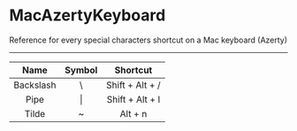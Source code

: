 # MacAzertyKeyboard
Reference for every special characters shortcut on a Mac keyboard (Azerty)

---

| Name              | Symbol        | Shortcut                 |
| :---------------: |:-------------:| :-----------------------:|
| Backslash         | \\            | Shift + Alt + /          |
| Pipe              | \|            | Shift + Alt + l          |
| Tilde             | ~             | Alt + n                  |
